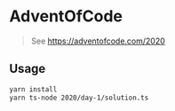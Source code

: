 # AdventOfCode

> See https://adventofcode.com/2020

## Usage

```bash
yarn install
yarn ts-node 2020/day-1/solution.ts
```